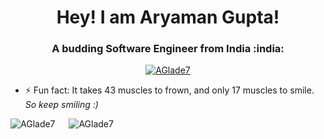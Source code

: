 <h1 align="center">Hey! I am Aryaman Gupta!</h1>
<h3 align="center">A budding Software Engineer from India :india:</h3>

<p align="center"> <a href="https://github.com/aglade7/github-profile-trophy" ><img src="https://github-profile-trophy.vercel.app/?username=aglade7&theme=onedark&row=1&column=6" alt="AGlade7" /></a> </p>

<!-- * 🔭 I’m currently working on i -->

<!-- * 🌱 I’m currently learning   -->

* ⚡ Fun fact: It takes 43 muscles to frown, and only 17 muscles to smile. _So keep smiling :)_

<p>
  <img src="https://github-readme-stats.vercel.app/api?username=aglade7&show_icons=true&locale=en&title_color=AFAFE9&icon_color=FFFF66&text_color=E5FFE5&bg_color=0,800020,FF8000" alt="AGlade7"/>
  &emsp;
  <img src="https://github-readme-stats.vercel.app/api/top-langs?username=aglade7&show_icons=true&locale=en&layout=compact&bg_color=0,800020,FF8000&text_color=E5FFE5&title_color=AFAFE9" alt="AGlade7"/> 
</p>
